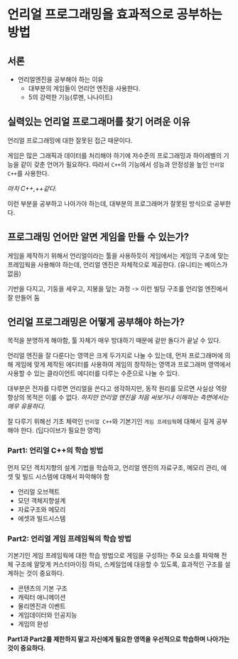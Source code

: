 # 언리얼 프로그래밍을 효과적으로 공부하는 방법

## 서론

- 언리얼엔진을 공부해야 하는 이유
  - 대부분의 게임들이 언리언 엔진을 사용한다.
  - 5의 강력한 기능(루멘, 나나이트)

## 실력있는 언리얼 프로그래머를 찾기 어려운 이유

언리얼 프로그래밍에 대한 잘못된 접근 때문이다.

게임은 많은 그래픽과 데이터를 처리해야 하기에 저수준의 프로그래밍과 하이레벨의 기능을 같이 갖춘 언어가 필요하다. 따라서 `C++`의 기능에서 성능과 안정성을 높인 `언리얼 C++`를 사용한다.

*마치 C++,++같다.*

이런 부분을 공부하고 나아가야 하는데, 대부분의 프로그래머가 잘못된 방식으로 공부한다.

## 프로그래밍 언어만 알면 게임을 만들 수 있는가?

게임을 제작하기 위해서 언리얼이라는 툴을 사용하듯이 게임에서는 게임의 구조에 맞는 프레임웍을 사용해야 하는데, 언리얼 엔진은 자체적으로 제공한다. (유니티는 베이스가 없음)

기반을 다지고, 기둥을 세우고, 지붕을 덮는 과정 -> 이런 빌딩 구조를 언리얼 엔진에서 잘 만들어 둠

## 언리얼 프로그래밍은 어떻게 공부해야 하는가?

목적을 분명하게 해야함, 툴 자체가 매우 방대하기 때문에 겉만 돌다가 끝날 수 있다.

언리얼 엔진을 잘 다룬다는 영역은 크게 두가지로 나눌 수 있는데, 먼저 프로그래머에 의해 게임에 맞게 제작된 에디터를 사용하여 게임의 창작하는 영역과 프로그래머 영역에서 사용할 수 있는 클라이언트 에디터를 다루는 수준으로 나눌 수 있다.

대부분은 전자를 다루면 언리얼을 쓴다고 생각하지만, 동작 원리를 모르면 사실상 역량 향상의 목적은 이룰 수 없다.
*하지만 언리얼 엔진을 처음 써보거나 이해하는 측면에서는 매우 유용하다.*

잘 다루기 위해선 기초 체력인 `언리얼 C++`와 기본기인 `게임 프레임웍`에 대해서 깊게 공부해야 한다. (딥다이브가 필요한 영역)

### Part1: 언리얼 C++의 학습 방법

먼저 모던 겍치지향의 설계 기법을 학습하고, 언리얼 엔진의 자료구조, 메모리 관리, 에셋 및 빌드 시스템에 대해서 파악해야 함

- 언리얼 오브젝트
- 모던 객체지향설계
- 자료구조와 메모리
- 에셋과 빌드시스템

### Part2: 언리얼 게임 프레임웍의 학습 방법

기본기인 게임 프레임웍에 대한 학습 방법으로 게임을 구성하는 주요 요소를 파악해 전체 구조에 알맞게 커스터마이징 하되, 스케일업에 대응할 수 있도록, 효과적인 구조를 설계하는 것이 중요하다.

- 콘텐츠의 기본 구조
- 캐릭터 애니메이션
- 물리엔진과 이벤트
- 게임데이터와 인공지능
- 게임의 완성

**Part1과 Part2를 제한하지 말고 자신에게 필요한 영역을 우선적으로 학습하며 나아가는 것이 중요하다.**
